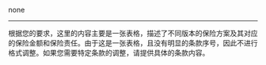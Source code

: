 none

---

根据您的要求，这里的内容主要是一张表格，描述了不同版本的保险方案及其对应的保险金额和保险责任。由于这是一张表格，且没有明显的条款序号，因此不进行格式调整。如果您需要特定条款的调整，请提供具体的条款内容。